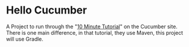 # Hello Cucumber

A Project to run through the "[10 Minute Tutorial](https://cucumber.io/docs/guides/10-minute-tutorial/?lang=java)" on
the Cucumber site. There is one main difference, in that tutorial, they use Maven, this project will use Gradle.